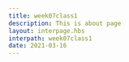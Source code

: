 ```yaml
---
title: week07class1
description: This is about page
layout: interpage.hbs
interpath: week07class1
date: 2021-03-16
---
```

